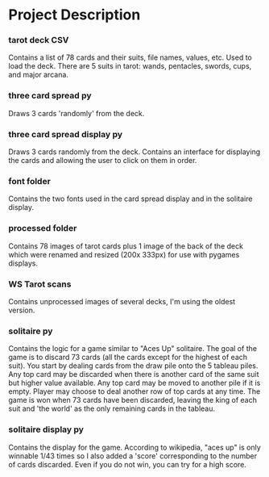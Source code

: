 # Project Description

### tarot deck CSV 
Contains a list of 78 cards and their suits, file names, values, etc. Used to load the deck. There are 5 suits in tarot: wands, pentacles, swords, cups, and major arcana.

### three card spread py
Draws 3 cards 'randomly' from the deck. 

### three card spread display py
Draws 3 cards randomly from the deck. Contains an interface for displaying the cards and allowing the user to click on them in order. 

### font folder
Contains the two fonts used in the card spread display and in the solitaire display.

### processed folder
Contains 78 images of tarot cards plus 1 image of the back of the deck which were renamed and resized (200x 333px) for use with pygames displays.

### WS Tarot scans 
Contains unprocessed images of several decks, I'm using the oldest version.

### solitaire py
Contains the logic for a game similar to "Aces Up" solitaire. The goal of the game is to discard 73 cards (all the cards except for the highest of each suit). You start by dealing cards from the draw pile onto the 5 tableau piles. Any top card may be discarded when there is another card of the same suit but higher value available. Any top card may be moved to another pile if it is empty. Player may choose to deal another row of top cards at any time. The game is won when 73 cards have been discarded, leaving the king of each suit and 'the world' as the only remaining cards in the tableau. 

### solitaire display py
Contains the display for the game. According to wikipedia, "aces up" is only winnable 1/43 times so I also added a 'score' corresponding to the number of cards discarded. Even if you do not win, you can try for a high score. 
